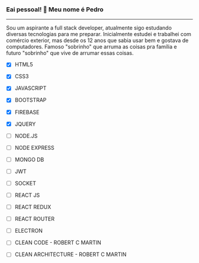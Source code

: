 ### Eai pessoal! 👋 Meu nome é Pedro

<hr> 

Sou um aspirante a full stack developer, atualmente sigo estudando diversas tecnologias para me preparar. Inicialmente estudei e trabalhei com comércio exterior, mas desde os 12 anos que sabia usar bem e gostava de computadores. Famoso "sobrinho" que arruma as coisas pra família e futuro "sobrinho" que vive de arrumar essas coisas. 



- [x] HTML5
- [x] CSS3
- [x] JAVASCRIPT
- [x] BOOTSTRAP
- [x] FIREBASE
- [x] JQUERY
- [ ] NODE.JS
- [ ] NODE EXPRESS
- [ ] MONGO DB
- [ ] JWT
- [ ] SOCKET
- [ ] REACT JS
- [ ] REACT REDUX
- [ ] REACT ROUTER
- [ ] ELECTRON
- [ ] CLEAN CODE - ROBERT C MARTIN
- [ ] CLEAN ARCHITECTURE - ROBERT C MARTIN

